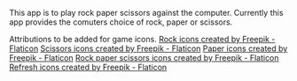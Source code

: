This app is to play rock paper scissors against the computer.
Currently this app provides the comuters choice of rock, paper or scissors.

Attributions to be added for game icons.
<a href="https://www.flaticon.com/free-icons/rock" title="rock icons">Rock icons created by Freepik - Flaticon</a>
<a href="https://www.flaticon.com/free-icons/scissors" title="scissors icons">Scissors icons created by Freepik - Flaticon</a>
<a href="https://www.flaticon.com/free-icons/paper" title="paper icons">Paper icons created by Freepik - Flaticon</a>
<a href="https://www.flaticon.com/free-icons/rock-paper-scissors" title="rock paper scissors icons">Rock paper scissors icons created by Freepik - Flaticon</a>
<a href="https://www.flaticon.com/free-icons/refresh" title="refresh icons">Refresh icons created by Freepik - Flaticon</a>